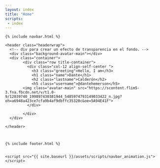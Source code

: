 ```yaml
---
layout: index
title: "Home"
scripts:
 - index
---
```

  <body itemscope="" itemtype="http://schema.org/Blog">

    {% include navbar.html %}
    
    <header class="headerwrap">
      <!-- div para crear un efecto de transparencia en el fondo. -->
      <div class="background-avatar-main"></div>
      <div class="container">        
            <div class="row title-container">
              <div class="col-12 align-self-center ">                
                <h3 class="greeting">Hello, I am</h3>
                <h1 class="name">Dante</h1>
                <h2 class="lastname">Calderón</h2>
                <h5 class="username">@dantehemerson</h5>                              
            <img class="avatar-main" src="https://scontent.flim5-3.fna.fbcdn.net/v/t1.0-9/12039740_199897430381944_5485974793149033422_n.jpg?oh=a6948a423ce7cfa9b4af9dbffc35328c&oe=5A94E41F">
              </div>
              
            </div>
      </div>

    </header>


    
    {% include footer.html %}

  
    <script src="{{ site.baseurl }}/assets/scripts/navbar_animation.js"></script>
  </body>
